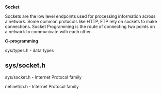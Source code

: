 **Socket**

Sockets are the low level endpoints used for processing information across a network. Some common protocols like HTTP, FTP rely on sockets to make connections. Socket Programming is the route of connecting two points on a network to communicate with each other. 

**C-programming**

sys/types.h - data types

## sys/socket.h

sys/socket.h - Internet Protocol family

netinet/in.h - Internet Protocol family

